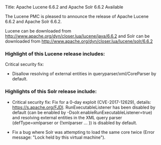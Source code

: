 Title: Apache Lucene 6.6.2 and Apache Solr 6.6.2 Available

The Lucene PMC is pleased to announce the release of Apache Lucene 6.6.2 and Apache Solr 6.6.2.

Lucene can be downloaded from <http://www.apache.org/dyn/closer.lua/lucene/java/6.6.2>
and Solr can be downloaded from <http://www.apache.org/dyn/closer.lua/lucene/solr/6.6.2>

### Highlight of this Lucene release includes:

Critical security fix:

 * Disallow resolving of external entities in queryparser/xml/CoreParser by default.

### Highlights of this Solr release include:

 * Critical security fix: Fix for a 0-day exploit (CVE-2017-12629), details: https://s.apache.org/FJDl. RunExecutableListener has been disabled by default (can be enabled by -Dsolr.enableRunExecutableListener=true) and resolving external entities in the XML query parser (defType=xmlparser or {!xmlparser ... }) is disabled by default.

 * Fix a bug where Solr was attempting to load the same core twice (Error message: "Lock held by this virtual machine").

